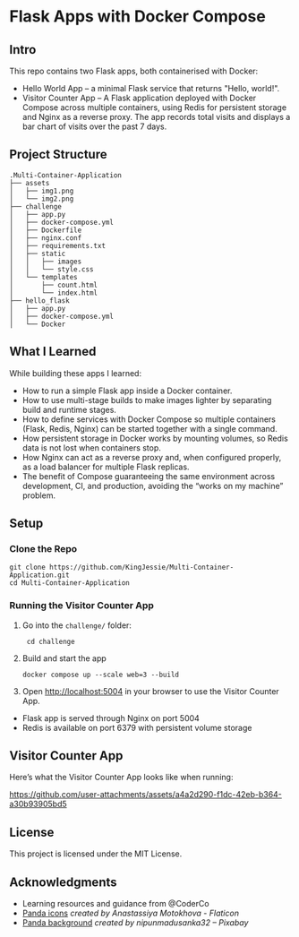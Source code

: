 # Flask Apps with Docker Compose

## Intro
This repo contains two Flask apps, both containerised with Docker:
- Hello World App – a minimal Flask service that returns "Hello, world!".
- Visitor Counter App – A Flask application deployed with Docker Compose across multiple containers, using Redis for persistent storage and Nginx as a reverse proxy. The app records total visits and displays a bar chart of visits over the past 7 days.


## Project Structure
```shell
.Multi-Container-Application
├── assets
│   ├── img1.png
│   └── img2.png
├── challenge
│   ├── app.py
│   ├── docker-compose.yml
│   ├── Dockerfile
│   ├── nginx.conf
│   ├── requirements.txt
│   ├── static
│   │   ├── images
│   │   └── style.css
│   └── templates
│       ├── count.html
│       └── index.html
├── hello_flask
│   ├── app.py
│   ├── docker-compose.yml
│   └── Docker
```
## What I Learned

While building these apps I learned:
- How to run a simple Flask app inside a Docker container.
- How to use multi-stage builds to make images lighter by separating build and runtime stages.
- How to define services with Docker Compose so multiple containers (Flask, Redis, Nginx) can be started together with a single command.
- How persistent storage in Docker works by mounting volumes, so Redis data is not lost when containers stop.
- How Nginx can act as a reverse proxy and, when configured properly, as a load balancer for multiple Flask replicas.
- The benefit of Compose guaranteeing the same environment across development, CI, and production, avoiding the “works on my machine” problem.

## Setup

### Clone the Repo
```shell
git clone https://github.com/KingJessie/Multi-Container-Application.git
cd Multi-Container-Application
```

### Running the Visitor Counter App
1. Go into the `challenge/` folder:
   ```shell
    cd challenge
   ```
2. Build and start the app
    ```shell
    docker compose up --scale web=3 --build
    ```
3. Open [http://localhost:5004](http://localhost:5004) in your browser to use the Visitor Counter App.

- Flask app is served through Nginx on port 5004
- Redis is available on port 6379 with persistent volume storage

## Visitor Counter App

Here’s what the Visitor Counter App looks like when running:

https://github.com/user-attachments/assets/a4a2d290-f1dc-42eb-b364-a30b93905bd5


## License

This project is licensed under the MIT License.

## Acknowledgments

- Learning resources and guidance from @CoderCo
- [Panda icons](https://www.flaticon.com/free-icons/panda) *created by Anastassiya Motokhova - Flaticon*
- [Panda background](https://pixabay.com/illustrations/pandas-panda-pattern-panda-bears-7400748/) *created by nipunmadusanka32 – Pixabay*  